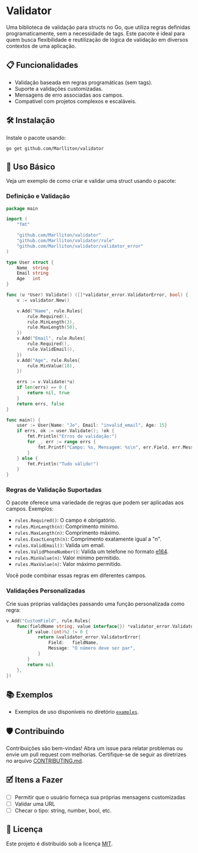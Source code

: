 # Validator

Uma biblioteca de validação para structs no Go, que utiliza regras definidas programaticamente, sem a necessidade de tags. Este pacote é ideal para quem busca flexibilidade e reutilização de lógica de validação em diversos contextos de uma aplicação.

## 📋 Funcionalidades

- Validação baseada em regras programáticas (sem tags).
- Suporte a validações customizadas.
- Mensagens de erro associadas aos campos.
- Compatível com projetos complexos e escaláveis.

## 🛠️ Instalação

Instale o pacote usando:

```bash
go get github.com/Marlliton/validator
```

## 🚀 Uso Básico

Veja um exemplo de como criar e validar uma struct usando o pacote:

### Definição e Validação

```go
package main

import (
	"fmt"

	"github.com/Marlliton/validator"
	"github.com/Marlliton/validator/rule"
	"github.com/Marlliton/validator/validator_error"
)

type User struct {
	Name  string
	Email string
	Age   int
}

func (u *User) Validate() ([]*validator_error.ValidatorError, bool) {
	v := validator.New()

	v.Add("Name", rule.Rules{
		rule.Required(),
		rule.MinLength(3),
		rule.MaxLength(50),
	})
	v.Add("Email", rule.Rules{
		rule.Required(),
		rule.ValidEmail(),
	})
	v.Add("Age", rule.Rules{
		rule.MinValue(18),
	})

	errs := v.Validate(*u)
	if len(errs) == 0 {
		return nil, true
	}
	return errs, false
}

func main() {
	user := User{Name: "Jo", Email: "invalid_email", Age: 15}
	if errs, ok := user.Validate(); !ok {
		fmt.Println("Erros de validação:")
		for _, err := range errs {
			fmt.Printf("Campo: %s, Mensagem: %s\n", err.Field, err.Message)
		}
	} else {
		fmt.Println("Tudo válido!")
	}
}
```

### Regras de Validação Suportadas

O pacote oferece uma variedade de regras que podem ser aplicadas aos campos. Exemplos:

- `rules.Required()`: O campo é obrigatório.
- `rules.MinLength(n)`: Comprimento mínimo.
- `rules.MaxLength(n)`: Comprimento máximo.
- `rules.ExactLength(n)`: Comprimento exatamente igual a "n".
- `rules.ValidEmail()`: Valida um email.
- `rules.ValidPhoneNumber()`: Valida um telefone no formato [e164](https://en.wikipedia.org/wiki/E.164).
- `rules.MinValue(n)`: Valor mínimo permitido.
- `rules.MaxValue(n)`: Valor máximo permitido.

Você pode combinar essas regras em diferentes campos.

### Validações Personalizadas

Crie suas próprias validações passando uma função personalizada como regra:

```go
v.Add("CustomField", rule.Rules{
	func(fieldName string, value interface{}) *validator_error.ValidatorError {
		if value.(int)%2 != 0 {
			return &validator_error.ValidatorError{
				Field:   fieldName,
				Message: "O número deve ser par",
			}
		}
		return nil
	},
})
```

## 📚 Exemplos

- Exemplos de uso disponíveis no diretório [`examples`](./examples).

## 🛡️ Contribuindo

Contribuições são bem-vindas! Abra um issue para relatar problemas ou envie um pull request com melhorias. Certifique-se de seguir as diretrizes no arquivo [CONTRIBUTING.md](./CONTRIBUTING.md).

## 🗹 Itens a Fazer

- [ ] Permitir que o usuário forneça sua próprias mensagens customizadas
- [ ] Validar uma URL
- [ ] Checar o tipo: string, number, bool, etc.

## 📄 Licença

Este projeto é distribuído sob a licença [MIT](./LICENSE).
